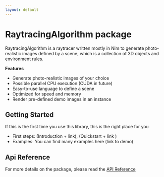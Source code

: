 ```yaml
---
layout: default
---
```



# RaytracingAlgorithm package
RaytracingAlgorithm is a raytracer written mostly in Nim to generate photo-realistic images defined by a scene, which is a collection of 3D objects and environment rules.

**Features**
- Generate photo-realistic images of your choice
- Possible parallel CPU execution (CUDA in future)
- Easy-to-use language to define a scene
- Optimized for speed and memory
- Render pre-defined demo images in an instance

## Getting Started
If this is the first time you use this library, this is the right place for you
- First steps: (Introduction + link), (Quickstart + link )
- Examples: You can find many examples here (link to demo)

## Api Reference
For more details on the package, please read the [API Reference](https://lorycontixd.github.io/RaytracingAlgorithm/apireference)
